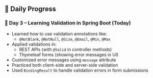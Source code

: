 ## 📅 Daily Progress

### 📍 Day 3 – Learning Validation in Spring Boot (Today)
- Learned how to use validation annotations like:
  - `@NotBlank`, `@NotNull`, `@Size`, `@Email`, `@Min`, `@Max`
- Applied validations in:
  - REST APIs (with `@Valid` in controller methods)
  - Thymeleaf forms (showing error messages in UI)
- Customized error messages using `message` attribute
- Practiced both client-side and server-side validation
- Used `BindingResult` to handle validation errors in form submissions


